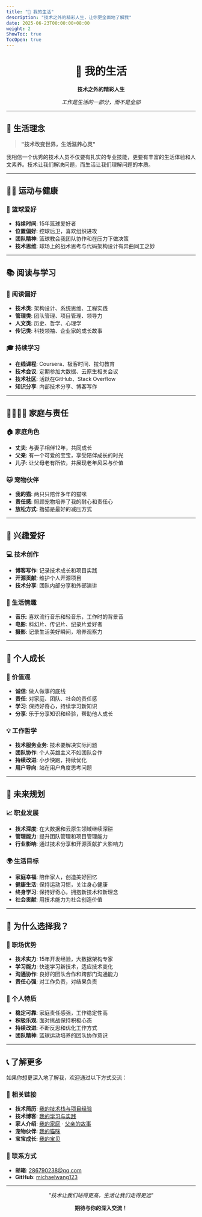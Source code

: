 ```yaml
---
title: "🌟 我的生活"
description: "技术之外的精彩人生，让你更全面地了解我"
date: 2025-06-23T00:00:00+08:00
weight: 2
ShowToc: true
TocOpen: true
---
```


<div align="center">

# 🌟 我的生活

**技术之外的精彩人生**

*工作是生活的一部分，而不是全部*

</div>

---

## 🎯 生活理念

> **"技术改变世界，生活滋养心灵"**

我相信一个优秀的技术人员不仅要有扎实的专业技能，更要有丰富的生活体验和人文素养。技术让我们解决问题，而生活让我们理解问题的本质。

---

## 🏃‍♂️ 运动与健康

### 🏀 篮球爱好
- **持续时间**: 15年篮球爱好者
- **位置偏好**: 控球后卫，喜欢组织进攻
- **团队精神**: 篮球教会我团队协作和在压力下做决策
- **技术思维**: 球场上的战术思考与代码架构设计有异曲同工之妙

---

## 📚 阅读与学习

### 📖 阅读偏好
- **技术类**: 架构设计、系统思维、工程实践
- **管理类**: 团队管理、项目管理、领导力
- **人文类**: 历史、哲学、心理学
- **传记类**: 科技领袖、企业家的成长故事

### 🎓 持续学习
- **在线课程**: Coursera、极客时间、拉勾教育
- **技术会议**: 定期参加大数据、云原生相关会议
- **技术社区**: 活跃在GitHub、Stack Overflow
- **知识分享**: 内部技术分享、博客写作

---

## 👨‍👩‍👧‍👦 家庭与责任

### 🏠 家庭角色
- **丈夫**: 与妻子相伴12年，共同成长
- **父亲**: 有一个可爱的宝宝，享受陪伴成长的时光
- **儿子**: 让父母老有所依，并展现老年风采与价值

### 🐱 宠物伙伴
- **我的猫**: 两只只陪伴多年的猫咪
- **责任感**: 照顾宠物培养了我的耐心和责任心
- **放松方式**: 撸猫是最好的减压方式

---

## 🎨 兴趣爱好

### 💻 技术创作
- **博客写作**: 记录技术成长和项目实践
- **开源贡献**: 维护个人开源项目
- **技术分享**: 团队内部分享和外部演讲

### 🎵 生活情趣
- **音乐**: 喜欢流行音乐和轻音乐，工作时的背景音
- **电影**: 科幻片、传记片、纪录片爱好者
- **摄影**: 记录生活美好瞬间，培养观察力

---

## 🌱 个人成长

### 🎯 价值观
- **诚信**: 做人做事的底线
- **责任**: 对家庭、团队、社会的责任感
- **学习**: 保持好奇心，持续学习新知识
- **分享**: 乐于分享知识和经验，帮助他人成长

### 💡 工作哲学
- **技术服务业务**: 技术要解决实际问题
- **团队协作**: 个人英雄主义不如团队合作
- **持续改进**: 小步快跑，持续优化
- **用户导向**: 站在用户角度思考问题

---

## 🚀 未来规划

### 📈 职业发展
- **技术深度**: 在大数据和云原生领域继续深耕
- **管理能力**: 提升团队管理和项目管理能力
- **行业影响**: 通过技术分享和开源贡献扩大影响力

### 🌍 生活目标
- **家庭幸福**: 陪伴家人，创造美好回忆
- **健康生活**: 保持运动习惯，关注身心健康
- **终身学习**: 保持好奇心，拥抱新技术和新理念
- **社会贡献**: 用技术能力为社会创造价值

---

## 🤝 为什么选择我？

### 💼 职场优势
- **技术实力**: 15年开发经验，大数据架构专家
- **学习能力**: 快速学习新技术，适应技术变化
- **沟通协作**: 良好的团队合作和跨部门沟通能力
- **责任心强**: 对工作负责，对结果负责

### 🌟 个人特质
- **稳定可靠**: 家庭责任感强，工作稳定性高
- **积极乐观**: 面对挑战保持积极心态
- **持续改进**: 不断反思和优化工作方式
- **团队精神**: 篮球运动培养的团队协作意识

---

## 📞 了解更多

如果你想更深入地了解我，欢迎通过以下方式交流：

### 🔗 相关链接
- **技术简历**: [我的技术栈与项目经验](/posts/myself/)
- **技术博客**: [我的学习与实践](/posts/myself/the_skill_learnd/the_skill_learnd/)
- **家人介绍**: [我的家庭](/posts/mother-biography/) · [父亲的故事](/posts/father-biography/)
- **宠物伙伴**: [我的猫咪](/posts/my-cat/)
- **宝宝成长**: [我的宝贝](/posts/my-baby/)

### 📧 联系方式
- **邮箱**: [286790238@qq.com](mailto:286790238@qq.com)
- **GitHub**: [michaelwang123](https://github.com/michaelwang123)

---

<div align="center">

*"技术让我们站得更高，生活让我们走得更远"*

**期待与你的深入交流！**

</div> 